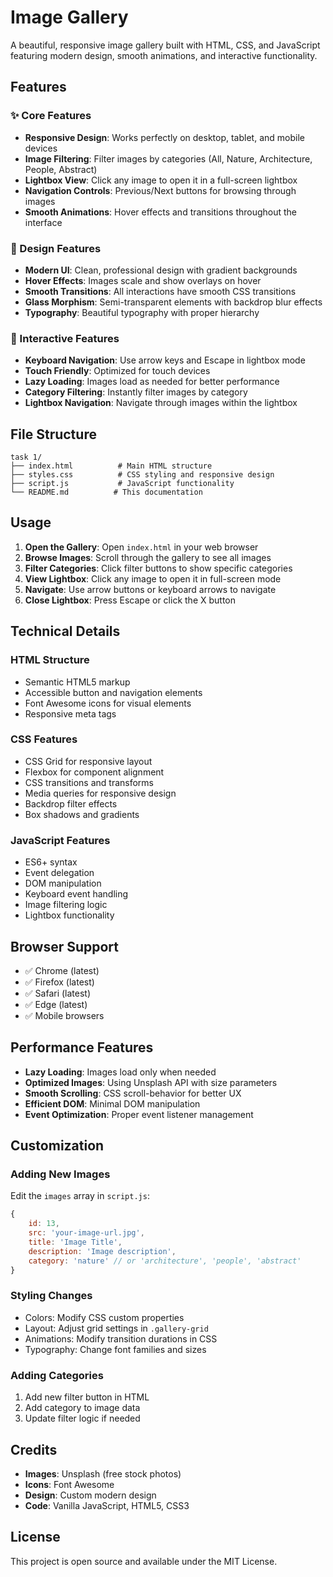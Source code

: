 # Image Gallery

A beautiful, responsive image gallery built with HTML, CSS, and JavaScript featuring modern design, smooth animations, and interactive functionality.

## Features

### ✨ Core Features
- **Responsive Design**: Works perfectly on desktop, tablet, and mobile devices
- **Image Filtering**: Filter images by categories (All, Nature, Architecture, People, Abstract)
- **Lightbox View**: Click any image to open it in a full-screen lightbox
- **Navigation Controls**: Previous/Next buttons for browsing through images
- **Smooth Animations**: Hover effects and transitions throughout the interface

### 🎨 Design Features
- **Modern UI**: Clean, professional design with gradient backgrounds
- **Hover Effects**: Images scale and show overlays on hover
- **Smooth Transitions**: All interactions have smooth CSS transitions
- **Glass Morphism**: Semi-transparent elements with backdrop blur effects
- **Typography**: Beautiful typography with proper hierarchy

### 🚀 Interactive Features
- **Keyboard Navigation**: Use arrow keys and Escape in lightbox mode
- **Touch Friendly**: Optimized for touch devices
- **Lazy Loading**: Images load as needed for better performance
- **Category Filtering**: Instantly filter images by category
- **Lightbox Navigation**: Navigate through images within the lightbox

## File Structure

```
task 1/
├── index.html          # Main HTML structure
├── styles.css          # CSS styling and responsive design
├── script.js           # JavaScript functionality
└── README.md          # This documentation
```

## Usage

1. **Open the Gallery**: Open `index.html` in your web browser
2. **Browse Images**: Scroll through the gallery to see all images
3. **Filter Categories**: Click filter buttons to show specific categories
4. **View Lightbox**: Click any image to open it in full-screen mode
5. **Navigate**: Use arrow buttons or keyboard arrows to navigate
6. **Close Lightbox**: Press Escape or click the X button

## Technical Details

### HTML Structure
- Semantic HTML5 markup
- Accessible button and navigation elements
- Font Awesome icons for visual elements
- Responsive meta tags

### CSS Features
- CSS Grid for responsive layout
- Flexbox for component alignment
- CSS transitions and transforms
- Media queries for responsive design
- Backdrop filter effects
- Box shadows and gradients

### JavaScript Features
- ES6+ syntax
- Event delegation
- DOM manipulation
- Keyboard event handling
- Image filtering logic
- Lightbox functionality

## Browser Support

- ✅ Chrome (latest)
- ✅ Firefox (latest)
- ✅ Safari (latest)
- ✅ Edge (latest)
- ✅ Mobile browsers

## Performance Features

- **Lazy Loading**: Images load only when needed
- **Optimized Images**: Using Unsplash API with size parameters
- **Smooth Scrolling**: CSS scroll-behavior for better UX
- **Efficient DOM**: Minimal DOM manipulation
- **Event Optimization**: Proper event listener management

## Customization

### Adding New Images
Edit the `images` array in `script.js`:

```javascript
{
    id: 13,
    src: 'your-image-url.jpg',
    title: 'Image Title',
    description: 'Image description',
    category: 'nature' // or 'architecture', 'people', 'abstract'
}
```

### Styling Changes
- Colors: Modify CSS custom properties
- Layout: Adjust grid settings in `.gallery-grid`
- Animations: Modify transition durations in CSS
- Typography: Change font families and sizes

### Adding Categories
1. Add new filter button in HTML
2. Add category to image data
3. Update filter logic if needed

## Credits

- **Images**: Unsplash (free stock photos)
- **Icons**: Font Awesome
- **Design**: Custom modern design
- **Code**: Vanilla JavaScript, HTML5, CSS3

## License

This project is open source and available under the MIT License. 